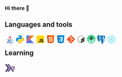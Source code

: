 ### Hi there 👋

<!--
**erikjny/erikjny** is a ✨ _special_ ✨ repository because its `README.md` (this file) appears on your GitHub profile.

Here are some ideas to get you started:

- 🔭 I’m currently working on ...
- 🌱 I’m currently learning ...
- 👯 I’m looking to collaborate on ...
- 🤔 I’m looking for help with ...
- 💬 Ask me about ...
- 📫 How to reach me: ...
- 😄 Pronouns: ...
- ⚡ Fun fact: ...
-->

## Languages and tools
<img align="left" height="32" width="32" src="https://github.com/erikjny/erikjny/blob/main/img/java.svg" />
<img align="left" height="32" width="32" src="https://github.com/erikjny/erikjny/blob/main/img/python.svg" />
<img align="left" height="32" width="32" src="https://github.com/erikjny/erikjny/blob/main/img/kotlin.svg" />
<img align="left" height="32" width="32" src="https://github.com/erikjny/erikjny/blob/main/img/javascript.svg" />

<img align="left" height="32" width="32" src="https://github.com/erikjny/erikjny/blob/main/img/html5.svg" />
<img align="left" height="32" width="32" src="https://github.com/erikjny/erikjny/blob/main/img/css3.svg" />
<img align="left" height="32" width="32" src="https://github.com/erikjny/erikjny/blob/main/img/git.svg" />
<img align="left" height="32" width="32" src="https://github.com/erikjny/erikjny/blob/main/img/bash.svg" />

<img align="left" height="32" width="32" src="https://github.com/erikjny/erikjny/blob/main/img/android-studio.svg" />

[<img align="left" height="32" width="32" src="https://github.com/erikjny/erikjny/blob/main/img/postgresql.svg" />][cocktailDB]

<img align="left" height="32" width="32" src="https://github.com/erikjny/erikjny/blob/main/img/react.svg" />

<br>

## Learning
<img align="left" height="32" width="32" src="https://github.com/erikjny/erikjny/blob/main/img/haskell.svg" />

[haskell]: https://icons8.com/icons/set/haskell

[cocktailDB]: https://github.com/erikjny/Cocktails

